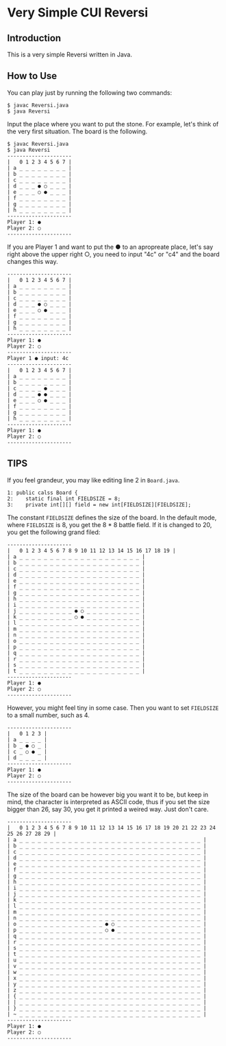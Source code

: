 # Very Simple CUI Reversi
## Introduction
This is a very simple Reversi written in Java.
## How to Use
 You can play just by running the following two commands:

```
$ javac Reversi.java
$ java Reversi
```

Input the place where you want to put the stone. For example, let's think of the very first situation. The board is the following.

```
$ javac Reversi.java
$ java Reversi
---------------------
|   0 1 2 3 4 5 6 7 |
| a _ _ _ _ _ _ _ _ |
| b _ _ _ _ _ _ _ _ |
| c _ _ _ _ _ _ _ _ |
| d _ _ _ ● ○ _ _ _ |
| e _ _ _ ○ ● _ _ _ |
| f _ _ _ _ _ _ _ _ |
| g _ _ _ _ _ _ _ _ |
| h _ _ _ _ _ _ _ _ |
---------------------
Player 1: ●
Player 2: ○
---------------------

```
If you are Player 1 and want to put the ● to an apropreate place, let's say right above the upper right ○, you need to input "4c" or "c4" and the board changes this way.

```
---------------------
|   0 1 2 3 4 5 6 7 |
| a _ _ _ _ _ _ _ _ |
| b _ _ _ _ _ _ _ _ |
| c _ _ _ _ _ _ _ _ |
| d _ _ _ ● ○ _ _ _ |
| e _ _ _ ○ ● _ _ _ |
| f _ _ _ _ _ _ _ _ |
| g _ _ _ _ _ _ _ _ |
| h _ _ _ _ _ _ _ _ |
---------------------
Player 1: ●
Player 2: ○
---------------------
Player 1 ● input: 4c
---------------------
|   0 1 2 3 4 5 6 7 |
| a _ _ _ _ _ _ _ _ |
| b _ _ _ _ _ _ _ _ |
| c _ _ _ _ ● _ _ _ |
| d _ _ _ ● ● _ _ _ |
| e _ _ _ ○ ● _ _ _ |
| f _ _ _ _ _ _ _ _ |
| g _ _ _ _ _ _ _ _ |
| h _ _ _ _ _ _ _ _ |
---------------------
Player 1: ●
Player 2: ○
---------------------
```

## TIPS
If you feel grandeur, you may like editing line 2 in `Board.java`.

```
1: public calss Board {
2:	  static final int FIELDSIZE = 8;
3:    private int[][] field = new int[FIELDSIZE][FIELDSIZE];
```

The constant `FIELDSIZE` defines the size of the board. In the default mode, where `FIELDSIZE` is 8, you get the 8 * 8 battle field. If it is changed to 20, you get the following grand filed:

```
---------------------
|   0 1 2 3 4 5 6 7 8 9 10 11 12 13 14 15 16 17 18 19 |
| a _ _ _ _ _ _ _ _ _ _ _ _ _ _ _ _ _ _ _ _ |
| b _ _ _ _ _ _ _ _ _ _ _ _ _ _ _ _ _ _ _ _ |
| c _ _ _ _ _ _ _ _ _ _ _ _ _ _ _ _ _ _ _ _ |
| d _ _ _ _ _ _ _ _ _ _ _ _ _ _ _ _ _ _ _ _ |
| e _ _ _ _ _ _ _ _ _ _ _ _ _ _ _ _ _ _ _ _ |
| f _ _ _ _ _ _ _ _ _ _ _ _ _ _ _ _ _ _ _ _ |
| g _ _ _ _ _ _ _ _ _ _ _ _ _ _ _ _ _ _ _ _ |
| h _ _ _ _ _ _ _ _ _ _ _ _ _ _ _ _ _ _ _ _ |
| i _ _ _ _ _ _ _ _ _ _ _ _ _ _ _ _ _ _ _ _ |
| j _ _ _ _ _ _ _ _ _ ● ○ _ _ _ _ _ _ _ _ _ |
| k _ _ _ _ _ _ _ _ _ ○ ● _ _ _ _ _ _ _ _ _ |
| l _ _ _ _ _ _ _ _ _ _ _ _ _ _ _ _ _ _ _ _ |
| m _ _ _ _ _ _ _ _ _ _ _ _ _ _ _ _ _ _ _ _ |
| n _ _ _ _ _ _ _ _ _ _ _ _ _ _ _ _ _ _ _ _ |
| o _ _ _ _ _ _ _ _ _ _ _ _ _ _ _ _ _ _ _ _ |
| p _ _ _ _ _ _ _ _ _ _ _ _ _ _ _ _ _ _ _ _ |
| q _ _ _ _ _ _ _ _ _ _ _ _ _ _ _ _ _ _ _ _ |
| r _ _ _ _ _ _ _ _ _ _ _ _ _ _ _ _ _ _ _ _ |
| s _ _ _ _ _ _ _ _ _ _ _ _ _ _ _ _ _ _ _ _ |
| t _ _ _ _ _ _ _ _ _ _ _ _ _ _ _ _ _ _ _ _ |
---------------------
Player 1: ●
Player 2: ○
---------------------
```
However, you might feel tiny in some case. Then you want to set `FIELDSIZE` to a small number, such as 4.

```
---------------------
|   0 1 2 3 |
| a _ _ _ _ |
| b _ ● ○ _ |
| c _ ○ ● _ |
| d _ _ _ _ |
---------------------
Player 1: ●
Player 2: ○
---------------------
```

The size of the board can be however big you want it to be, but keep in mind, the character is interpreted as ASCII code, thus if you set the size bigger than 26, say 30, you get it printed a weired way. Just don't care.

```
---------------------
|   0 1 2 3 4 5 6 7 8 9 10 11 12 13 14 15 16 17 18 19 20 21 22 23 24 25 26 27 28 29 |
| a _ _ _ _ _ _ _ _ _ _ _ _ _ _ _ _ _ _ _ _ _ _ _ _ _ _ _ _ _ _ |
| b _ _ _ _ _ _ _ _ _ _ _ _ _ _ _ _ _ _ _ _ _ _ _ _ _ _ _ _ _ _ |
| c _ _ _ _ _ _ _ _ _ _ _ _ _ _ _ _ _ _ _ _ _ _ _ _ _ _ _ _ _ _ |
| d _ _ _ _ _ _ _ _ _ _ _ _ _ _ _ _ _ _ _ _ _ _ _ _ _ _ _ _ _ _ |
| e _ _ _ _ _ _ _ _ _ _ _ _ _ _ _ _ _ _ _ _ _ _ _ _ _ _ _ _ _ _ |
| f _ _ _ _ _ _ _ _ _ _ _ _ _ _ _ _ _ _ _ _ _ _ _ _ _ _ _ _ _ _ |
| g _ _ _ _ _ _ _ _ _ _ _ _ _ _ _ _ _ _ _ _ _ _ _ _ _ _ _ _ _ _ |
| h _ _ _ _ _ _ _ _ _ _ _ _ _ _ _ _ _ _ _ _ _ _ _ _ _ _ _ _ _ _ |
| i _ _ _ _ _ _ _ _ _ _ _ _ _ _ _ _ _ _ _ _ _ _ _ _ _ _ _ _ _ _ |
| j _ _ _ _ _ _ _ _ _ _ _ _ _ _ _ _ _ _ _ _ _ _ _ _ _ _ _ _ _ _ |
| k _ _ _ _ _ _ _ _ _ _ _ _ _ _ _ _ _ _ _ _ _ _ _ _ _ _ _ _ _ _ |
| l _ _ _ _ _ _ _ _ _ _ _ _ _ _ _ _ _ _ _ _ _ _ _ _ _ _ _ _ _ _ |
| m _ _ _ _ _ _ _ _ _ _ _ _ _ _ _ _ _ _ _ _ _ _ _ _ _ _ _ _ _ _ |
| n _ _ _ _ _ _ _ _ _ _ _ _ _ _ _ _ _ _ _ _ _ _ _ _ _ _ _ _ _ _ |
| o _ _ _ _ _ _ _ _ _ _ _ _ _ _ ● ○ _ _ _ _ _ _ _ _ _ _ _ _ _ _ |
| p _ _ _ _ _ _ _ _ _ _ _ _ _ _ ○ ● _ _ _ _ _ _ _ _ _ _ _ _ _ _ |
| q _ _ _ _ _ _ _ _ _ _ _ _ _ _ _ _ _ _ _ _ _ _ _ _ _ _ _ _ _ _ |
| r _ _ _ _ _ _ _ _ _ _ _ _ _ _ _ _ _ _ _ _ _ _ _ _ _ _ _ _ _ _ |
| s _ _ _ _ _ _ _ _ _ _ _ _ _ _ _ _ _ _ _ _ _ _ _ _ _ _ _ _ _ _ |
| t _ _ _ _ _ _ _ _ _ _ _ _ _ _ _ _ _ _ _ _ _ _ _ _ _ _ _ _ _ _ |
| u _ _ _ _ _ _ _ _ _ _ _ _ _ _ _ _ _ _ _ _ _ _ _ _ _ _ _ _ _ _ |
| v _ _ _ _ _ _ _ _ _ _ _ _ _ _ _ _ _ _ _ _ _ _ _ _ _ _ _ _ _ _ |
| w _ _ _ _ _ _ _ _ _ _ _ _ _ _ _ _ _ _ _ _ _ _ _ _ _ _ _ _ _ _ |
| x _ _ _ _ _ _ _ _ _ _ _ _ _ _ _ _ _ _ _ _ _ _ _ _ _ _ _ _ _ _ |
| y _ _ _ _ _ _ _ _ _ _ _ _ _ _ _ _ _ _ _ _ _ _ _ _ _ _ _ _ _ _ |
| z _ _ _ _ _ _ _ _ _ _ _ _ _ _ _ _ _ _ _ _ _ _ _ _ _ _ _ _ _ _ |
| { _ _ _ _ _ _ _ _ _ _ _ _ _ _ _ _ _ _ _ _ _ _ _ _ _ _ _ _ _ _ |
| | _ _ _ _ _ _ _ _ _ _ _ _ _ _ _ _ _ _ _ _ _ _ _ _ _ _ _ _ _ _ |
| } _ _ _ _ _ _ _ _ _ _ _ _ _ _ _ _ _ _ _ _ _ _ _ _ _ _ _ _ _ _ |
| ~ _ _ _ _ _ _ _ _ _ _ _ _ _ _ _ _ _ _ _ _ _ _ _ _ _ _ _ _ _ _ |
---------------------
Player 1: ●
Player 2: ○
---------------------
```
